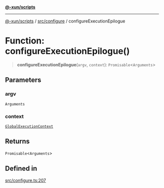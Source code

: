 [**@-xun/scripts**](../../../README.md)

***

[@-xun/scripts](../../../README.md) / [src/configure](../README.md) / configureExecutionEpilogue

# Function: configureExecutionEpilogue()

> **configureExecutionEpilogue**(`argv`, `context`): `Promisable`\<`Arguments`\>

## Parameters

### argv

`Arguments`

### context

[`GlobalExecutionContext`](../type-aliases/GlobalExecutionContext.md)

## Returns

`Promisable`\<`Arguments`\>

## Defined in

[src/configure.ts:207](https://github.com/Xunnamius/xscripts/blob/f7b55e778c8646134a23d934fd2791d564a72b57/src/configure.ts#L207)
